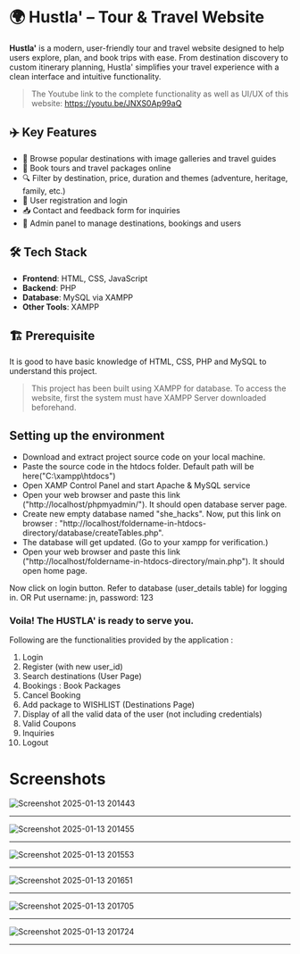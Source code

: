 # 🌍 Hustla' – Tour & Travel Website

**Hustla'** is a modern, user-friendly tour and travel website designed to help users explore, plan, and book trips with ease. From destination discovery to custom itinerary planning, Hustla' simplifies your travel experience with a clean interface and intuitive functionality.
>The Youtube link to the complete functionality as well as UI/UX of this website:
>https://youtu.be/JNXS0Ap99aQ

## ✈️ Key Features

- 🧳 Browse popular destinations with image galleries and travel guides
- 📅 Book tours and travel packages online
- 🔍 Filter by destination, price, duration and themes (adventure, heritage, family, etc.)
- 🧍 User registration and login
- 📥 Contact and feedback form for inquiries
- 🎯 Admin panel to manage destinations, bookings and users

## 🛠️ Tech Stack

- **Frontend**: HTML, CSS, JavaScript
- **Backend**: PHP
- **Database**: MySQL via XAMPP
- **Other Tools**: XAMPP

## 🏗️ Prerequisite

It is good to have basic knowledge of HTML, CSS, PHP and MySQL to understand this project.
>This project has been built using XAMPP for database. To access the website, first the system must have XAMPP Server downloaded beforehand.

## Setting up the environment

- Download and extract project source code on your local machine.
- Paste the source code in the htdocs folder. Default path will be here("C:\xampp\htdocs")
- Open XAMP Control Panel and start Apache & MySQL service
- Open your web browser and paste this link ("http://localhost/phpmyadmin/"). It should open database server page.
- Create new empty database named "she_hacks". Now, put this link on browser : "http://localhost/foldername-in-htdocs-directory/database/createTables.php".
- The database will get updated. (Go to your xampp for verification.)
- Open your web browser and paste this link ("http://localhost/foldername-in-htdocs-directory/main.php"). It should open home page.


Now click on login button.
Refer to database (user_details table) for logging in.
OR
Put username: jn, password: 123

### Voila! The HUSTLA' is ready to serve you.

Following are the functionalities provided by the application :

1. Login
2. Register (with new user_id)
3. Search destinations (User Page)
4. Bookings : Book Packages
5. Cancel Booking
6. Add package to WISHLIST (Destinations Page)
7. Display of all the valid data of the user (not including credentials)
8. Valid Coupons
9. Inquiries
10. Logout



# Screenshots

![Screenshot 2025-01-13 201443](https://github.com/user-attachments/assets/abfcd769-523b-4bac-9ace-d4699290aeda)
***

![Screenshot 2025-01-13 201455](https://github.com/user-attachments/assets/6fb6a245-a483-4c11-aaa9-fe2491781513)
***

![Screenshot 2025-01-13 201553](https://github.com/user-attachments/assets/de65c62e-649a-469b-918e-f020e44290ba)
***

![Screenshot 2025-01-13 201651](https://github.com/user-attachments/assets/6e42fa68-948b-4cc3-8236-622c8d06cfb4)
***

![Screenshot 2025-01-13 201705](https://github.com/user-attachments/assets/55051eab-168c-4d3c-aabc-6c5b51907b0b)
***

![Screenshot 2025-01-13 201724](https://github.com/user-attachments/assets/3347f9c8-e26a-4826-aeb5-ff5fc4022f25)
***
